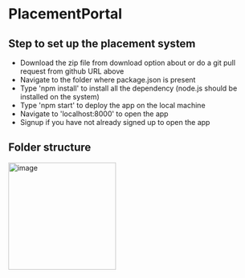 # PlacementPortal
 
## Step to set up the placement system

* Download the zip file from download option about or do a git pull request from github URL above
* Navigate to the folder where package.json is present
* Type 'npm install' to install all the dependency (node.js should be installed on the system)
* Type 'npm start' to deploy the app on the local machine
* Navigate to 'localhost:8000' to open the app
* Signup if you have not already signed up to open the app

## Folder structure

<img width="214" alt="image" src="https://user-images.githubusercontent.com/19461590/236160912-10bab99c-1c1a-4e15-83ba-e425e289dc3d.png">

